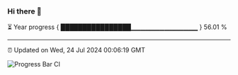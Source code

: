 ### Hi there 👋

⏳ Year progress { ████████████████▁▁▁▁▁▁▁▁▁▁▁▁▁▁ } 56.01 %

---

⏰ Updated on Wed, 24 Jul 2024 00:06:19 GMT

![Progress Bar CI](https://github.com/liununu/liununu/workflows/Progress%20Bar%20CI/badge.svg)
